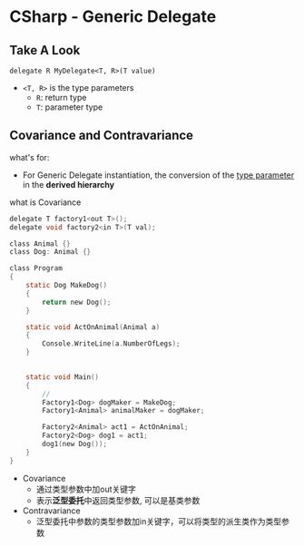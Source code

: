 # CSharp - Generic Delegate

## Take A Look

`delegate R MyDelegate<T, R>(T value)`

- `<T, R>` is the type parameters
  - `R`: return type
  - `T`: parameter type

## Covariance and Contravariance

what's for:

- For Generic Delegate instantiation, the conversion of the [type parameter]() in the **derived hierarchy**

what is Covariance

```c
delegate T factory1<out T>();
delegate void factory2<in T>(T val);

class Animal {}
class Dog: Animal {}

class Program
{
    static Dog MakeDog()
    {
        return new Dog();
    }

    static void ActOnAnimal(Animal a)
    {
        Console.WriteLine(a.NumberOfLegs);
    }

    
    static void Main()
    {
        // 
        Factory1<Dog> dogMaker = MakeDog;
        Factory1<Animal> animalMaker = dogMaker;

        Factory2<Animal> act1 = ActOnAnimal;
        Factory2<Dog> dog1 = act1;
        dog1(new Dog());
    }
}
```

- Covariance
  - 通过类型参数中加out关键字
  - 表示**泛型委托**中返回类型参数, 可以是基类参数
- Contravariance
  - 泛型委托中参数的类型参数加in关键字，可以将类型的派生类作为类型参数

